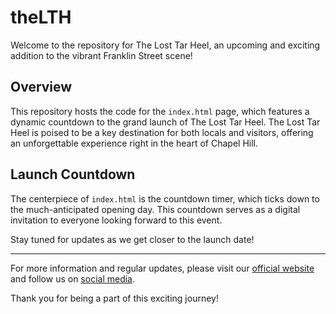 # theLTH

Welcome to the repository for The Lost Tar Heel, an upcoming and exciting addition to the vibrant Franklin Street scene!

## Overview

This repository hosts the code for the `index.html` page, which features a dynamic countdown to the grand launch of The Lost Tar Heel. The Lost Tar Heel is poised to be a key destination for both locals and visitors, offering an unforgettable experience right in the heart of Chapel Hill.

## Launch Countdown

The centerpiece of `index.html` is the countdown timer, which ticks down to the much-anticipated opening day. This countdown serves as a digital invitation to everyone looking forward to this event.

Stay tuned for updates as we get closer to the launch date!

---
For more information and regular updates, please visit our [official website](https://www.chapelthrillescapes.com/) and follow us on [social media](https://www.instagram.com/chapelthrillescapes/).

Thank you for being a part of this exciting journey!
